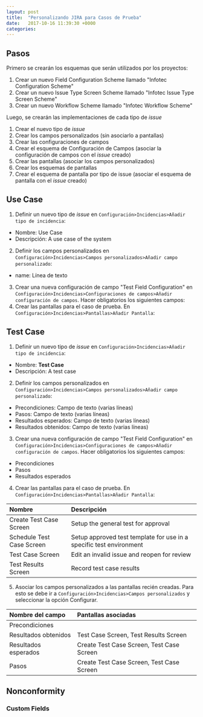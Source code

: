 ```yaml
---
layout: post
title:  "Personalizando JIRA para Casos de Prueba"
date:   2017-10-16 11:39:30 +0000
categories:
---
```


## Pasos
Primero se crearán los esquemas que serán utilizados por los proyectos:
  1. Crear un nuevo Field Configuration Scheme llamado "Infotec Configuration Scheme"
  2. Crear un nuevo Issue Type Screen Scheme llamado "Infotec Issue Type Screen Scheme"
  3. Crear un nuevo Workflow Scheme llamado "Infotec Workflow Scheme"

Luego, se crearán las implementaciones de cada tipo de _issue_
  1. Crear el nuevo tipo de _issue_
  2. Crear los campos personalizados (sin asociarlo a pantallas)
  3. Crear las configuraciones de campos
  4. Crear el esquema de Configuración de Campos (asociar la configuración de campos con el _issue_ creado)
  5. Crear las pantallas (asociar los campos personalizados)
  6. Crear los esquemas de pantallas
  7. Crear el esquema de pantalla por tipo de issue (asociar el esquema de pantalla con el _issue_ creado)

## Use Case

1. Definir un nuevo tipo de _issue_ en `Configuración>Incidencias>Añadir tipo de incidencia`:
  - Nombre: Use Case
  - Descripción: A use case of the system
2. Definir los campos personalizados en `Configuración>Incidencias>Campos personalizados>Añadir campo personalizado`:
  - name: Línea de texto
3. Crear una nueva configuración de campo "Test Field Configuration" en `Configuración>Incidencias>Configuraciones de campos>Añadir configuración de campos`. Hacer obligatorios los siguientes campos:
4. Crear las pantallas para el caso de prueba. En `Configuración>Incidencias>Pantallas>Añadir Pantalla`:


## Test Case

1. Definir un nuevo tipo de _issue_ en `Configuración>Incidencias>Añadir tipo de incidencia`:
  - Nombre: **Test Case**
  - Descripción: A test case
2. Definir los campos personalizados en `Configuración>Incidencias>Campos personalizados>Añadir campo personalizado`:
  - Precondiciones: Campo de texto (varias líneas)
  - Pasos: Campo de texto (varias líneas)
  - Resultados esperados: Campo de texto (varias líneas)
  - Resultados obtenidos: Campo de texto (varias líneas)
3. Crear una nueva configuración de campo "Test Field Configuration" en `Configuración>Incidencias>Configuraciones de campos>Añadir configuración de campos`. Hacer obligatorios los siguientes campos:
  - Precondiciones
  - Pasos
  - Resultados esperados
4. Crear las pantallas para el caso de prueba. En `Configuración>Incidencias>Pantallas>Añadir Pantalla`:  

|Nombre                     |Descripción                                                          |
|:--------------------------|:--------------------------------------------------------------------|
| Create Test Case Screen   | Setup the general test for approval                                 |
| Schedule Test Case Screen | Setup approved test template for use in a specific test environment |
| Test Case Screen          | Edit an invalid issue and reopen for review                         |
| Test Results Screen       | Record test case results                                            |

5. Asociar los campos personalizados a las pantallas recién creadas. Para esto se debe ir a `Configuración>Incidencias>Campos personalizados` y seleccionar la opción Configurar.

| Nombre del campo     | Pantallas asociadas                       |
|:---------------------|:------------------------------------------|
| Precondiciones       |                                           |
| Resultados obtenidos | Test Case Screen, Test Results Screen     |
| Resultados esperados | Create Test Case Screen, Test Case Screen |
| Pasos                | Create Test Case Screen, Test Case Screen |

## Nonconformity

### Custom Fields
